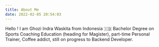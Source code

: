 ```yaml
---
title: About Me
date: 2022-02-05 20:54:03
---
```

Hello ! I am Ghozi Indra Waskita from Indonesia 🇮🇩
Bachelor Degree on Sports Coaching Education (heading for Magister), part-time Personal Trainer, Coffee addict, still on progress to Backend Developer.
